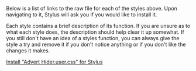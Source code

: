 Below is a list of links to the raw file for each of the styles above. Upon navigating to it, Stylus will ask you if you would like to install it.  

Each style contains a brief description of its function. If you are unsure as to what each style does, the description should help clear it up somewhat. If you still don't have an idea of a styles function, you can always give the style a try and remove it if you don't notice anything or if you don't like the changes it makes.  

[Install "Advert Hider.user.css" for Stylus](https://raw.githubusercontent.com/Neop0litan/CSS-Tweaks/main/Stylus/gelbooru.com/Advert%20Hider.user.css)  
